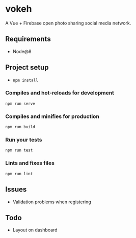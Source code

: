 # vokeh

A Vue + Firebase open photo sharing social media network.

## Requirements

- Node@8

## Project setup

- `npm install`

### Compiles and hot-reloads for development

```
npm run serve
```

### Compiles and minifies for production

```
npm run build
```

### Run your tests

```
npm run test
```

### Lints and fixes files

```
npm run lint
```

## Issues

- Validation problems when registering

## Todo

- Layout on dashboard
